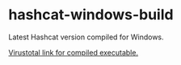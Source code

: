 # hashcat-windows-build
 Latest Hashcat version compiled for Windows.

[Virustotal link for compiled executable.](https://www.virustotal.com/gui/file/68c87e3f5a6213e02475518dae55267b9847fbd9c48f64461f2ba48178d42810/detection)
